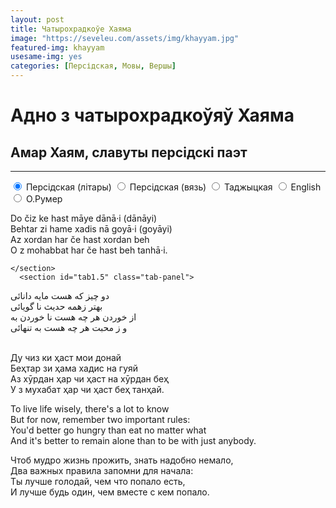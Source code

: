 ```yaml
---
layout: post
title: Чатырохрадкоўе Хаяма
image: "https://seveleu.com/assets/img/khayyam.jpg"
featured-img: khayyam
usesame-img: yes
categories: [Персідская, Мовы, Вершы]
---
```


# Адно з чатырохрадкоўяў Хаяма

## Амар Хаям, славуты персідскі паэт

<hr>


<div class="tabset">
  <!-- Tab 1 -->
  <input type="radio" name="tabset" id="tab1" aria-controls="perslat" checked>
  <label for="tab1">Персідская (літары)</label>
  <input type="radio" name="tabset" id="tab1.5" aria-controls="pers">
  <label for="tab1">Персідская (вязь)</label>
  <!-- Tab 2 -->
  <input type="radio" name="tabset" id="tab2" aria-controls="taj">
  <label for="tab2">Таджыцкая</label>
  <!-- Tab 3 -->
  <input type="radio" name="tabset" id="tab3" aria-controls="eng">
  <label for="tab3">English</label>
  <!-- Tab 4 -->
  <input type="radio" name="tabset" id="tab4" aria-controls="rum">
  <label for="tab3">О.Румер</label>
  

  <div class="tab-panels">
    <section id="tab1" class="tab-panel">

Do čiz ke hast māye dānā·i (dānāyi)<br>
Behtar zi hame xadis nā goyā·i (goyāyi)<br>
Az xordan har če hast xordan beh<br>
O z mohabbat har če hast beh tanhā·i.<br>


    </section>
      <section id="tab1.5" class="tab-panel">


دو‬ چیز‬ که‬ هست‬ مایه‬ دانائی‬<br>
‫ ‫ ‫ ‫ ‫ ‫بهتر‬ زهمه‬ حدیث‬ نا‬ گویائی‬<br>
‫ ‫ ‫ ‫ ‫از‬ خوردن‬ هر‬ چه‬ هست‬ نا‬ خوردن‬ به‬<br>
‫ ‫ ‫ ‫ ‫ ‫ ‫ ‫و‬  ز‬ محبت‬ هر‬ چه‬ هست‬ به‬ تنهائی‬<br>
‫ ‫ ‫ ‫ ‫ ‫ ‫ ‫

</section>


<section id="tab2" class="tab-panel">

Ду чиз ки ҳаст мои донай<br>
Беҳтар зи ҳама хадис на гуяй<br>
Аз хӯрдан ҳар чи ҳаст на хӯрдан беҳ<br>
У з мухабат ҳар чи ҳаст беҳ танҳай.<br>

</section>


<section id="tab3" class="tab-panel">

To live life wisely, there's a lot to know<br>
But for now, remember two important rules:<br>
You'd better go hungry than eat no matter what<br>
And it's better to remain alone than to be with just anybody.<br>

</section>


<section id="tab4" class="tab-panel">

Чтоб мудро жизнь прожить, знать надобно немало,<br>
Два важных правила запомни для начала:<br>
Ты лучше голодай, чем что попало есть,<br>
И лучше будь один, чем вместе с кем попало.<br>

</section>

  </div>
  
</div>
